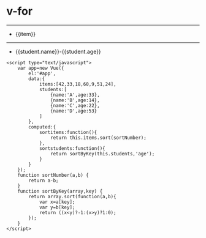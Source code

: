 <!DOCTYPE html>
<html lang="en">
<head>
    <meta charset="UTF-8">
    <script type="text/javascript" src="vue.js"></script>
    <title>V-FOR</title>
</head>
<body>
    <h1>v-for</h1>
    <hr>
    <div id="app">
        <ul>
            <li v-for="item in sortitems">
                {{item}}
            </li>
        </ul>
        <hr>
        <ul>
            <li v-for="student in sortstudents">  <!--另一种表达方式“(student,xxx) in students”-->
                {{student.name}}-{{student.age}}<!--另一种表达方式{{xxx}}:{{student.name}}-{student.age}}-->
            </li>
        </ul>
    </div>

    <script type="text/javascript">
        var app=new Vue({
            el:'#app',
            data:{
                items:[42,33,18,60,9,51,24],
                students:[
                    {name:'A',age:33},
                    {name:'B',age:14},
                    {name:'C',age:22},
                    {name:'D',age:53}
                ]
            },
            computed:{
                sortitems:function(){
                    return this.items.sort(sortNumber);
                },
                sortstudents:function(){
                    return sortByKey(this.students,'age');
                }
            }
        });
        function sortNumber(a,b) {
            return a-b;
        }
        function sortByKey(array,key) {
            return array.sort(function(a,b){
                var x=a[key];
                var y=b[key];
                return ((x<y)?-1:(x>y)?1:0);
            });
        }
    </script>
</body>
</html>
